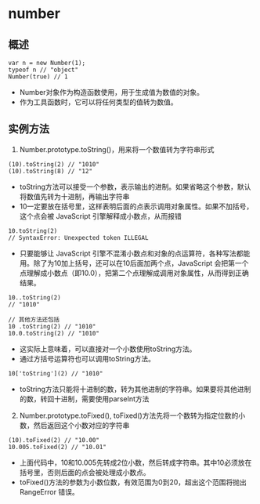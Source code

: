 # number

## 概述
```
var n = new Number(1);
typeof n // "object"
Number(true) // 1
```
- Number对象作为构造函数使用，用于生成值为数值的对象。
- 作为工具函数时，它可以将任何类型的值转为数值。

## 实例方法
1.  Number.prototype.toString()，用来将一个数值转为字符串形式
```
(10).toString(2) // "1010"
(10).toString(8) // "12"
```
- toString方法可以接受一个参数，表示输出的进制。如果省略这个参数，默认将数值先转为十进制，再输出字符串
- 10一定要放在括号里，这样表明后面的点表示调用对象属性。如果不加括号，这个点会被 JavaScript 引擎解释成小数点，从而报错
```
10.toString(2)
// SyntaxError: Unexpected token ILLEGAL
```
- 只要能够让 JavaScript 引擎不混淆小数点和对象的点运算符，各种写法都能用。除了为10加上括号，还可以在10后面加两个点，JavaScript 会把第一个点理解成小数点（即10.0），把第二个点理解成调用对象属性，从而得到正确结果。
```
10..toString(2)
// "1010"

// 其他方法还包括
10 .toString(2) // "1010"
10.0.toString(2) // "1010"
```
- 这实际上意味着，可以直接对一个小数使用toString方法。
- 通过方括号运算符也可以调用toString方法。
```
10['toString'](2) // "1010"
```
- toString方法只能将十进制的数，转为其他进制的字符串。如果要将其他进制的数，转回十进制，需要使用parseInt方法

2. Number.prototype.toFixed(), toFixed()方法先将一个数转为指定位数的小数，然后返回这个小数对应的字符串
```
(10).toFixed(2) // "10.00"
10.005.toFixed(2) // "10.01"
```
- 上面代码中，10和10.005先转成2位小数，然后转成字符串。其中10必须放在括号里，否则后面的点会被处理成小数点。
- toFixed()方法的参数为小数位数，有效范围为0到20，超出这个范围将抛出 RangeError 错误。